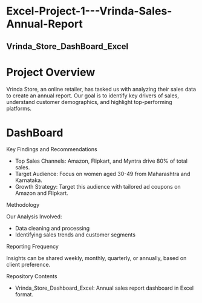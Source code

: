 # Excel-Project-1---Vrinda-Sales-Annual-Report

## Vrinda_Store_DashBoard_Excel

# Project Overview

Vrinda Store, an online retailer, has tasked us with analyzing their sales data to create an annual report. Our goal is to identify key drivers of sales, understand customer demographics, and highlight top-performing platforms.

# DashBoard



Key Findings and Recommendations

- Top Sales Channels: Amazon, Flipkart, and Myntra drive 80% of total sales.
- Target Audience: Focus on women aged 30-49 from Maharashtra and Karnataka.
- Growth Strategy: Target this audience with tailored ad coupons on Amazon and Flipkart.

Methodology

Our Analysis Involved:

- Data cleaning and processing
- Identifying sales trends and customer segments

Reporting Frequency

Insights can be shared weekly, monthly, quarterly, or annually, based on client preference.

Repository Contents

- Vrinda_Store_Dashboard_Excel: Annual sales report dashboard in Excel format.
